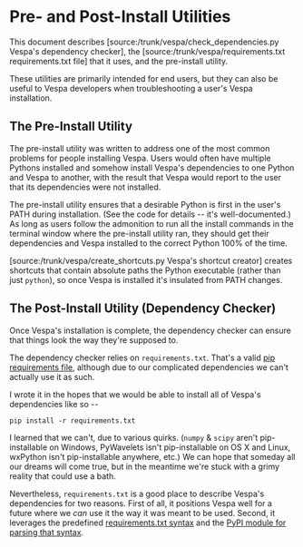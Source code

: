 # Pre- and Post-Install Utilities
This document describes
[source:/trunk/vespa/check_dependencies.py Vespa's dependency checker],
the [source:/trunk/vespa/requirements.txt requirements.txt file] that it uses,
and the pre-install utility.

These utilities are primarily intended for end users, but they can also
be useful to Vespa developers when troubleshooting a user's Vespa installation.

## The Pre-Install Utility
The pre-install utility was written to address one of the most common problems
for people installing Vespa. Users would often have multiple Pythons installed
and somehow install Vespa's dependencies to one Python and Vespa to another,
with the result that Vespa would report to the user that its dependencies
were not installed.

The pre-install utility ensures that a desirable Python is first in the
user's PATH during installation. (See the code for details -- it's
well-documented.) As long as users follow the admonition to run all the
install commands in the terminal window where the pre-install utility ran,
they should get their dependencies and Vespa installed to the correct Python
100% of the time.

[source:/trunk/vespa/create_shortcuts.py Vespa's shortcut creator] creates
shortcuts that contain absolute paths the Python executable (rather than
just `python`), so once Vespa is installed it's insulated from PATH changes.

## The Post-Install Utility (Dependency Checker)
Once Vespa's installation is complete, the dependency checker can ensure that
things look the way they're supposed to.

The dependency checker relies on `requirements.txt`. That's a valid
[pip requirements file](https://pip.pypa.io/en/stable/user_guide/#requirements-files),
although due to our complicated dependencies we can't actually use it as such.

I wrote it in the hopes that we would be able to install all of Vespa's
dependencies like so --
```
pip install -r requirements.txt
```

I learned that we can't, due to various quirks. (`numpy` & `scipy` aren't pip-installable
on Windows, PyWavelets isn't pip-installable on OS X and Linux, wxPython isn't
pip-installable anywhere, etc.) We can hope that someday all our dreams
will come true, but in the meantime we're stuck with a grimy reality that could
use a bath.

Nevertheless, `requirements.txt` is a good place to describe Vespa's dependencies
for two reasons. First of all, it positions Vespa well for a future where
we _can_ use it the way it was meant to be used. Second, it leverages the predefined
[requirements.txt syntax](https://pip.pypa.io/en/stable/reference/pip_install/#requirements-file-format)
and the [PyPI module for parsing that syntax](https://pypi.python.org/pypi/packaging).








